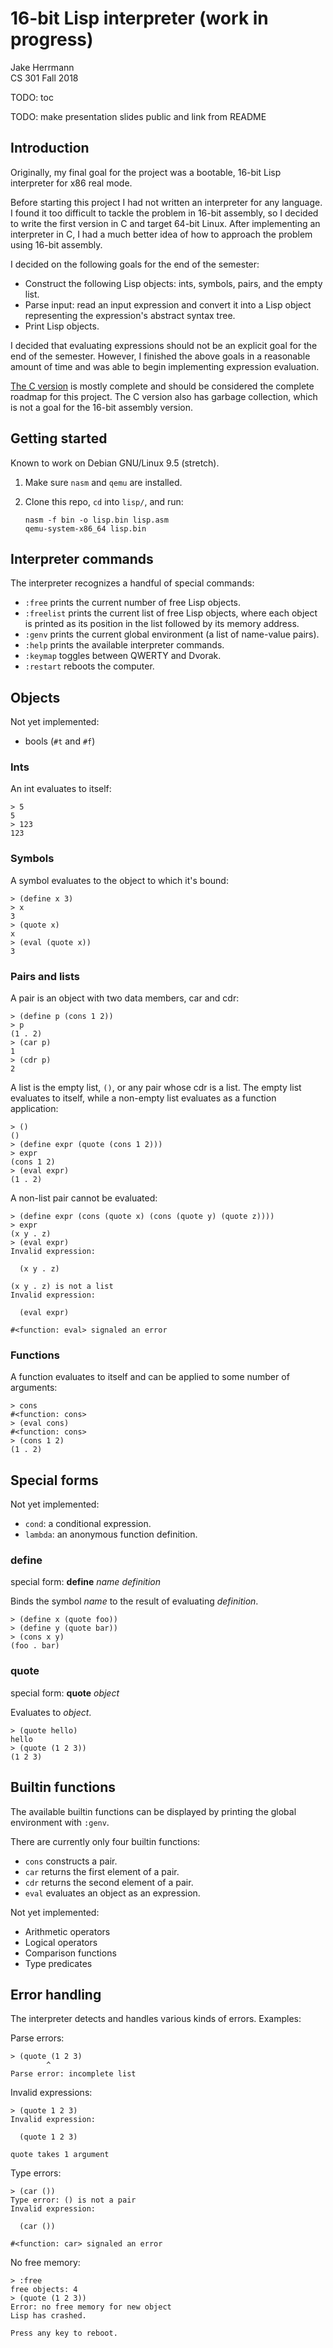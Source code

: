 # 16-bit Lisp interpreter (work in progress)

Jake Herrmann  
CS 301 Fall 2018

TODO: toc

TODO: make presentation slides public and link from README

## Introduction

Originally, my final goal for the project was a bootable, 16-bit Lisp
interpreter for x86 real mode.

Before starting this project I had not written an interpreter for any language.
I found it too difficult to tackle the problem in 16-bit assembly, so I decided
to write the first version in C and target 64-bit Linux. After implementing an
interpreter in C, I had a much better idea of how to approach the problem using
16-bit assembly.

I decided on the following goals for the end of the semester:

- Construct the following Lisp objects: ints, symbols, pairs, and the empty
  list.
- Parse input: read an input expression and convert it into a Lisp object
  representing the expression's abstract syntax tree.
- Print Lisp objects.

I decided that evaluating expressions should not be an explicit goal for the
end of the semester. However, I finished the above goals in a reasonable amount
of time and was able to begin implementing expression evaluation.

[The C version](https://notabug.org/jtherrmann/lisp-in-c) is mostly complete
and should be considered the complete roadmap for this project. The C version
also has garbage collection, which is not a goal for the 16-bit assembly
version.

## Getting started

Known to work on Debian GNU/Linux 9.5 (stretch).

1. Make sure `nasm` and `qemu` are installed.
2. Clone this repo, `cd` into `lisp/`, and run:

    ```none
    nasm -f bin -o lisp.bin lisp.asm
    qemu-system-x86_64 lisp.bin
    ```

## Interpreter commands

The interpreter recognizes a handful of special commands:

- `:free` prints the current number of free Lisp objects.
- `:freelist` prints the current list of free Lisp objects, where each object
  is printed as its position in the list followed by its memory address.
- `:genv` prints the current global environment (a list of name-value pairs).
- `:help` prints the available interpreter commands.
- `:keymap` toggles between QWERTY and Dvorak.
- `:restart` reboots the computer.

## Objects

Not yet implemented:

- bools (`#t` and `#f`)

### Ints

An int evaluates to itself:

```none
> 5
5
> 123
123
```

### Symbols

A symbol evaluates to the object to which it's bound:

```none
> (define x 3)
> x
3
> (quote x)
x
> (eval (quote x))
3
```

### Pairs and lists

A pair is an object with two data members, car and cdr:

```none
> (define p (cons 1 2))
> p
(1 . 2)
> (car p)
1
> (cdr p)
2
```

A list is the empty list, `()`, or any pair whose cdr is a list. The empty list
evaluates to itself, while a non-empty list evaluates as a function
application:

```none
> ()
()
> (define expr (quote (cons 1 2)))
> expr
(cons 1 2)
> (eval expr)
(1 . 2)
```

A non-list pair cannot be evaluated:

```none
> (define expr (cons (quote x) (cons (quote y) (quote z))))
> expr
(x y . z)
> (eval expr)
Invalid expression:

  (x y . z)

(x y . z) is not a list
Invalid expression:

  (eval expr)

#<function: eval> signaled an error
```

### Functions

A function evaluates to itself and can be applied to some number of arguments:

```none
> cons
#<function: cons>
> (eval cons)
#<function: cons>
> (cons 1 2)
(1 . 2)
```

## Special forms

Not yet implemented:

- `cond`: a conditional expression.
- `lambda`: an anonymous function definition.

### define

special form: **define** *name* *definition*

Binds the symbol *name* to the result of evaluating *definition*.

```none
> (define x (quote foo))
> (define y (quote bar))
> (cons x y)
(foo . bar)
```

### quote

special form: **quote** *object*

Evaluates to *object*.

```none
> (quote hello)
hello
> (quote (1 2 3))
(1 2 3)
```

## Builtin functions

The available builtin functions can be displayed by printing the global
environment with `:genv`.

There are currently only four builtin functions:

- `cons` constructs a pair.
- `car` returns the first element of a pair.
- `cdr` returns the second element of a pair.
- `eval` evaluates an object as an expression.

Not yet implemented:

- Arithmetic operators
- Logical operators
- Comparison functions
- Type predicates

## Error handling

The interpreter detects and handles various kinds of errors. Examples:

Parse errors:

```none
> (quote (1 2 3)
		^
Parse error: incomplete list
```

Invalid expressions:

```none
> (quote 1 2 3)
Invalid expression:

  (quote 1 2 3)

quote takes 1 argument
```

Type errors:

```none
> (car ())
Type error: () is not a pair
Invalid expression:

  (car ())

#<function: car> signaled an error
```

No free memory:

```none
> :free
free objects: 4
> (quote (1 2 3))
Error: no free memory for new object
Lisp has crashed.

Press any key to reboot.
```
